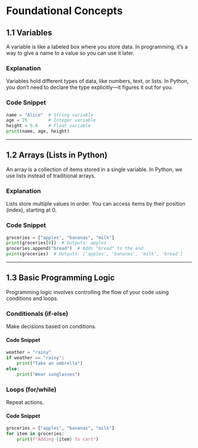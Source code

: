 # Foundational Concepts

## 1.1 Variables

A variable is like a labeled box where you store data. In programming, it’s a way to give a name to a value so you can use it later.

### Explanation
Variables hold different types of data, like numbers, text, or lists. In Python, you don’t need to declare the type explicitly—it figures it out for you.

### Code Snippet
```python
name = "Alice"  # String variable
age = 25        # Integer variable
height = 5.6    # Float variable
print(name, age, height)
```

---

## 1.2 Arrays (Lists in Python)

An array is a collection of items stored in a single variable. In Python, we use lists instead of traditional arrays.

### Explanation
Lists store multiple values in order. You can access items by their position (index), starting at 0.

### Code Snippet
```python
groceries = ["apples", "bananas", "milk"]
print(groceries[0])  # Outputs: apples
groceries.append("bread")  # Adds "bread" to the end
print(groceries)  # Outputs: ['apples', 'bananas', 'milk', 'bread']
```

---

## 1.3 Basic Programming Logic

Programming logic involves controlling the flow of your code using conditions and loops.

### Conditionals (if-else)
Make decisions based on conditions.

#### Code Snippet
```python
weather = "rainy"
if weather == "rainy":
    print("Take an umbrella")
else:
    print("Wear sunglasses")
```

### Loops (for/while)
Repeat actions.

#### Code Snippet
```python
groceries = ["apples", "bananas", "milk"]
for item in groceries:
    print(f"Adding {item} to cart")
```
